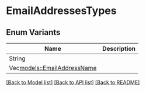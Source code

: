 # EmailAddressesTypes

## Enum Variants

| Name | Description |
|---- | -----|
| String |  |
| Vec<models::EmailAddressName> |  |

[[Back to Model list]](../README.md#documentation-for-models) [[Back to API list]](../README.md#documentation-for-api-endpoints) [[Back to README]](../README.md)



